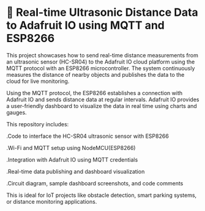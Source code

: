 # 📡 Real-time Ultrasonic Distance Data to Adafruit IO using MQTT and ESP8266
This project showcases how to send real-time distance measurements from an ultrasonic sensor (HC-SR04) to the Adafruit IO cloud platform using the MQTT protocol with an ESP8266 microcontroller. The system continuously measures the distance of nearby objects and publishes the data to the cloud for live monitoring.

Using the MQTT protocol, the ESP8266 establishes a connection with Adafruit IO and sends distance data at regular intervals. Adafruit IO provides a user-friendly dashboard to visualize the data in real time using charts and gauges.

This repository includes:

.Code to interface the HC-SR04 ultrasonic sensor with ESP8266

.Wi-Fi and MQTT setup using NodeMCU(ESP8266)

.Integration with Adafruit IO using MQTT credentials

.Real-time data publishing and dashboard visualization

.Circuit diagram, sample dashboard screenshots, and code comments


This is ideal for IoT projects like obstacle detection, smart parking systems, or distance monitoring applications.

